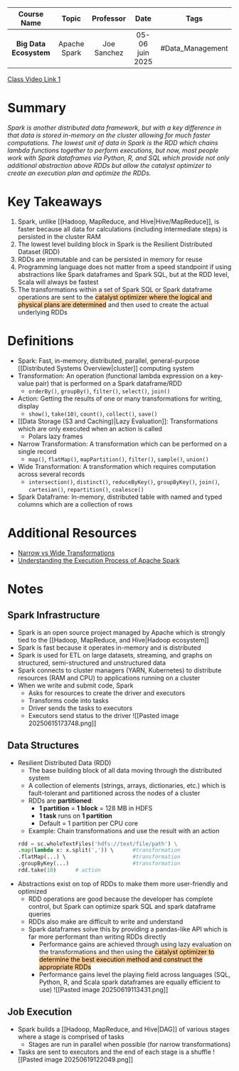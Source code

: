 |      Course Name       |    Topic     |  Professor  |      Date       |       Tags       |
| :--------------------: | :----------: | :---------: | :-------------: | :--------------: |
| **Big Data Ecosystem** | Apache Spark | Joe Sanchez | 05-06 juin 2025 | #Data_Management |

[Class Video Link 1](https://dstisas-my.sharepoint.com/personal/blaise_pascal_nuc_dsti_institute/_layouts/15/stream.aspx?id=%2Fpersonal%2Fblaise%5Fpascal%5Fnuc%5Fdsti%5Finstitute%2FDocuments%2FRecordings%2FA24%20%2D%20Common%20Link%20DSDEDA%2D20250605%5F095104%2DMeeting%20Recording%2Emp4&ga=1&referrer=StreamWebApp%2EWeb&referrerScenario=AddressBarCopied%2Eview%2E3ad9b640%2Dd248%2D4b58%2D95b8%2De9cb593da11d)

# Summary
*Spark is another distributed data framework, but with a key difference in that data is stored in-memory on the cluster allowing for much faster computations. The lowest unit of data in Spark is the RDD which chains lambda functions together to perform executions, but now, most people work with Spark dataframes via Python, R, and SQL which provide not only additional abstraction above RDDs but allow the catalyst optimizer to create an execution plan and optimize the RDDs.*

# Key Takeaways
1. Spark, unlike [[Hadoop, MapReduce, and Hive|Hive/MapReduce]], is faster because all data for calculations (including intermediate steps) is persisted in the cluster RAM
2. The lowest level building block in Spark is the Resilient Distributed Dataset (RDD)
3. RDDs are immutable and can be persisted in memory for reuse
4. Programming language does not matter from a speed standpoint if using abstractions like Spark dataframes and Spark SQL, but at the RDD level, Scala will always be fastest
5. The transformations within a set of Spark SQL or Spark dataframe operations are sent to the <mark style="background: #FFB86CA6;">catalyst optimizer where the logical and physical plans are determined</mark> and then used to create the actual underlying RDDs

# Definitions
- Spark: Fast, in-memory, distributed, parallel, general-purpose [[Distributed Systems Overview|cluster]] computing system
- Transformation: An operation (functional lambda expression on a key-value pair) that is performed on a Spark dataframe/RDD
	- `orderBy()`, `groupBy()`, `filter()`, `select()`, `join()`
- Action: Getting the results of one or many transformations for writing, display
	- `show()`, `take(10)`, `count()`, `collect()`, `save()`
- [[Data Storage (S3 and Caching)|Lazy Evaluation]]: Transformations which are only executed when an action is called
	- Polars lazy frames
- Narrow Transformation: A transformation which can be performed on a single record
	- `map()`, `flatMap()`, `mapPartition()`, `filter()`, `sample()`, `union()`
- Wide Transformation: A transformation which requires computation across several records
	- `intersection()`, `distinct()`, `reduceByKey()`, `groupByKey()`, `join()`, `cartesian()`, `repartition()`, `coalesce()`
- Spark Dataframe: In-memory, distributed table with named and typed columns which are a collection of rows

# Additional Resources
- [Narrow vs Wide Transformations](https://www.geeksforgeeks.org/data-engineering/wide-and-narrow-dependencies-in-apache-spark/)
- [Understanding the Execution Process of Apache Spark](https://medium.com/@Sanjay007/understanding-the-execution-process-of-apache-spark-4209374febb8)

# Notes
## Spark Infrastructure
- Spark is an open source project managed by Apache which is strongly tied to the [[Hadoop, MapReduce, and Hive|Hadoop ecosystem]]
- Spark is fast because it operates in-memory and is distributed
- Spark is used for ETL on large datasets, streaming, and graphs on structured, semi-structured and unstructured data
- Spark connects to cluster managers (YARN, Kubernetes) to distribute resources (RAM and CPU) to applications running on a cluster
- When we write and submit code, Spark
	- Asks for resources to create the driver and executors
	- Transforms code into tasks
	- Driver sends the tasks to executors
	- Executors send status to the driver
	![[Pasted image 20250615173748.png]]
## Data Structures
- Resilient Distributed Data (RDD)
	- The base building block of all data moving through the distributed system
	- A collection of elements (strings, arrays, dictionaries, etc.) which is fault-tolerant and partitioned across the nodes of a cluster
	- RDDs are **partitioned**:
	    - **1 partition** = **1 block** = 128 MB in HDFS
	    - **1 task** runs on **1 partition**
	    - Default = 1 partition per CPU core
	- Example: Chain transformations and use the result with an action
	```python
	rdd = sc.wholeTextFiles('hdfs://text/file/path') \
    .map(lambda x: x.split(',')) \      #transformation
    .flatMap(...) \                     #transformation
    .groupByKey(...)                    #transformation
	rdd.take(10)      # action
	```
- Abstractions exist on top of RDDs to make them more user-friendly and optimized
	- RDD operations are good because the developer has complete control, but Spark can optimize spark SQL and spark dataframe queries
	- RDDs also make are difficult to write and understand
	- Spark dataframes solve this by providing a pandas-like API which is far more performant than writing RDDs directly
		- Performance gains are achieved through using lazy evaluation on the transformations and then using the <mark style="background: #FFB86CA6;">catalyst optimizer to determine the best execution method and construct the appropriate RDDs</mark>
		- Performance gains level the playing field across languages (SQL, Python, R, and Scala spark dataframes are equally efficient to use)
 ![[Pasted image 20250619113431.png]]
## Job Execution
- Spark builds a [[Hadoop, MapReduce, and Hive|DAG]] of various stages where a stage is comprised of tasks
	- Stages are run in parallel when possible (for narrow transformations)
- Tasks are sent to executors and the end of each stage is a shuffle
 ![[Pasted image 20250619122049.png]]